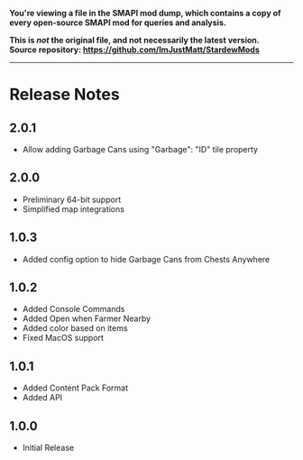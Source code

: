 **You're viewing a file in the SMAPI mod dump, which contains a copy of every open-source SMAPI mod
for queries and analysis.**

**This is _not_ the original file, and not necessarily the latest version.**  
**Source repository: https://github.com/ImJustMatt/StardewMods**

----

# Release Notes

## 2.0.1
- Allow adding Garbage Cans using "Garbage": "ID" tile property

## 2.0.0
- Preliminary 64-bit support
- Simplified map integrations

## 1.0.3
- Added config option to hide Garbage Cans from Chests Anywhere

## 1.0.2

- Added Console Commands
- Added Open when Farmer Nearby
- Added color based on items
- Fixed MacOS support

## 1.0.1

- Added Content Pack Format
- Added API

## 1.0.0

- Initial Release